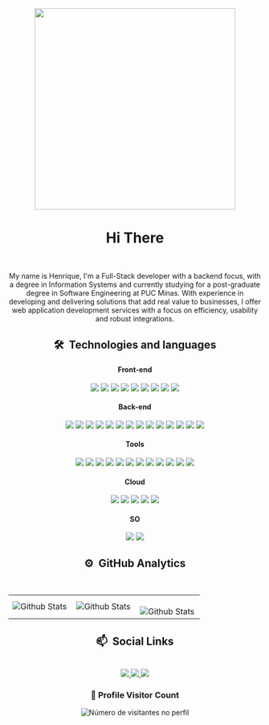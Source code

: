 <div>
 <div align="center">
  <div style="font-size: 0;">
   <img src="https://i.giphy.com/media/v1.Y2lkPTc5MGI3NjExbW51dXZqaWsyeTFlejh1Z2Y2amZhaGZwMHFxbGM4cmp3aXJ2aHRzeiZlcD12MV9pbnRlcm5hbF9naWZfYnlfaWQmY3Q9Zw/7srpeY4TZMrO8/giphy.gif" 
   alt="ilustração de um computador" min-width="400px" max-width="400px" width="400px"/>
  </div>
 </div>

 <div align="center">
  <h1>Hi There</h1>
 </div>

 <div align="center">
  <br>
  <p>
   My name is Henrique, I'm a Full-Stack developer with a backend focus, with a degree in Information Systems and currently studying for a post-graduate degree in Software Engineering at PUC Minas. With experience in developing and delivering solutions that add real value to businesses, I offer web application development services with a focus on efficiency, usability and robust integrations.
  </p>
 </div>

 <div>
  <h2 align="center">🛠 &nbsp;Technologies and languages</h2>
 </div>

 <h4 align="center">Front-end</h4>
  <div align="center">
       <a title="HTML5">
     <img src="https://img.shields.io/badge/HTML5-E34F26?style=for-the-badge&logo=html5&logoColor=white"/>
    </a>
    <a title="Css3">
     <img src="https://img.shields.io/badge/CSS3-1572B6?style=for-the-badge&logo=css3&logoColor=white"/>
    </a>
       <a title="Javascript">
     <img src="https://img.shields.io/badge/JavaScript-F7DF1E?style=for-the-badge&logo=javascript&logoColor=black"/>
    </a>
    <a title="Typescript">
     <img src="https://img.shields.io/badge/TypeScript-007ACC?style=for-the-badge&logo=typescript&logoColor=white"/>
    </a>
       <a title="NodeJs">
     <img src="https://img.shields.io/badge/Node.js-43853D?style=for-the-badge&logo=node.js&logoColor=white"/>
    </a>
       <a title="VueJs">
     <img src="https://img.shields.io/badge/Vue.js-35495E?style=for-the-badge&logo=vue.js&logoColor=4FC08D"/>
    </a>
    <a title="AngularJs">
     <img src="https://img.shields.io/badge/AngularJS-E23237?style=for-the-badge&logo=angularjs&logoColor=whit"/>
    </a>
       <a title="Bootstrap">
     <img src="https://img.shields.io/badge/Bootstrap-563D7C?style=for-the-badge&logo=bootstrap&logoColor=white"/>
    </a>
     <a title="Tailwind">
     <img src="https://img.shields.io/badge/Tailwind_CSS-38B2AC?style=for-the-badge&logo=tailwind-css&logoColor=white"/>
    </a>
  </div>

<h4 align="center">Back-end</h4>
 <div align="center">
      <a title="Mysql">
     <img src="https://img.shields.io/badge/MySQL-00000F?style=for-the-badge&logo=mysql&logoColor=white"/>
    </a>
    <a title="Postegresql">
     <img src="https://img.shields.io/badge/PostgreSQL-316192?style=for-the-badge&logo=postgresql&logoColor=white"/>
    </a>
    <a title="Oracle">
     <img src="https://img.shields.io/badge/Oracle-E6522C?style=for-the-badge&logo=oracle&logoColor=white"/>
    </a>
     <a title="SqlServer">
     <img src="https://img.shields.io/badge/SQLserver-07405E?style=for-the-badge&logo=sqlite&logoColor=white"/>
    </a>
     <a title="Mongo">
     <img src="https://img.shields.io/badge/MongoDB-4EA94B?style=for-the-badge&logo=mongodb&logoColor=white"/>
    </a>
     <a title="Apache">
     <img src="https://img.shields.io/badge/Apache-CA2136?style=for-the-badge&logo=apache&logoColor=white"/>
    </a>
    <a title="Liquibase">
     <img src="https://img.shields.io/badge/Liquibase-D33833?style=for-the-badge&logo=liquibase&logoColor=white"/>
    </a>
     <a title="ActiveMQ">
     <img src="https://img.shields.io/badge/ActiveMQ-EA2046?style=for-the-badge&logo=activemq&logoColor=white"/>
    </a>
    <a title="Spring">
      <img src="https://img.shields.io/badge/Spring_Boot-%236DB33F.svg?style=for-the-badge&logo=spring-boot&logoColor=white"/>
    </a>
    <a title="Java">
      <img src="https://img.shields.io/badge/java-%23ED8B00.svg?style=for-the-badge&logo=openjdk&logoColor=white"/>
    </a>
     <a title="Groovy">
     <img src="https://img.shields.io/badge/Groovy-666666?style=for-the-badge&logo=groovy&logoColor=white"/>
    </a>
       <a title="Net">
      <img src="https://img.shields.io/badge/.NET-5C2D91?style=for-the-badge&logo=.net&logoColor=white"/>
    </a>
      </a>
       <a title="AspNetCore">
      <img src="https://img.shields.io/badge/ASP.NET_Core-512BD4?style=for-the-badge&logo=.net&logoColor=white"/>
    </a>
     <a title="C#">
      <img src="https://img.shields.io/badge/C%23-239120?style=for-the-badge&logo=c-sharp&logoColor=white"/>
    </a>
 </div>

 <h4 align="center">Tools</h4>
 <div align="center">
        <a title="Git">
     <img src="https://img.shields.io/badge/Git-E34F26?style=for-the-badge&logo=git&logoColor=white"/>
    </a>
    <a title="GitHub">
   <img src="https://img.shields.io/badge/GitHub-100000?style=for-the-badge&logo=github&logoColor=white"/>
  </a>
   <a title="GitLab">
   <img src="https://img.shields.io/badge/GitLab-330F63?style=for-the-badge&logo=gitlab&logoColor=white"/>
  </a>
    <a title="Jhipster">
     <img src="https://img.shields.io/badge/JHIPSTER-FFFFFF?style=for-the-badge&logo=jhipster&logoColor=blue"/>
    </a>
      <a title="Intellij">
   <img src="https://img.shields.io/badge/Intellij-FE3F44?style=for-the-badge&logo=intellij-idea&logoColor=black"/>
  </a>
   <a title="DataGrip">
   <img src="https://img.shields.io/badge/Datagrip-7E42FF?style=for-the-badge&logo=datagrip&logoColor=white"/>
  </a>
   <a title="Rider">
   <img src="https://img.shields.io/badge/Rider-FE9C0E?style=for-the-badge&logo=rider&logoColor=white"/>
  </a>
  <a title="Vscode">
   <img src="https://img.shields.io/badge/Vscode-017AD7?style=for-the-badge&logo=vscode&logoColor=white"/>
  </a>
  <a title="Vim">
   <img src="https://img.shields.io/badge/Neovim-009639?style=for-the-badge&logo=vim&logoColor=white"/>
  </a>
  <a title="Postman">
   <img src="https://img.shields.io/badge/Postman-E34F26?style=for-the-badge&logo=postman&logoColor=black"/>
  </a>
  <a title="Bash">
     <img src="https://img.shields.io/badge/Shell_Script-121011?style=for-the-badge&logo=gnu-bash&logoColor=white"/>
    </a>
    <a title="ZSH">
     <img src="https://img.shields.io/badge/ZSH-C5D928?style=for-the-badge&logo=zsh&logoColor=white"/>
    </a>
 </div>

 <h4 align="center">Cloud</h4>
 <div align="center">
      <a title="Docker">
     <img src="https://img.shields.io/badge/Docker-000000?style=for-the-badge&logo=docker&logoColor=white"/>
    </a>
      <a title="Kubernetes">
     <img src="https://img.shields.io/badge/Kubernetes-326DE6?style=for-the-badge&logo=kubernetes&logoColor=white"/>
    </a>
       <a title="Vercel">
     <img src="https://img.shields.io/badge/Vercel-000000?style=for-the-badge&logo=vercel&logoColor=white"/>
    </a>
         <a title="Heroku">
     <img src="https://img.shields.io/badge/Heroku-430098?style=for-the-badge&logo=heroku&logoColor=white"/>
    </a>
     <a title="Azure">
     <img src="https://img.shields.io/badge/Microsoft_Azure-0089D6?style=for-the-badge&logo=azure&logoColor=white"/>
    </a>
 </div>

 <h4 align="center">SO</h4>
 <div align="center">
      <a title="Linux">
     <img src="https://img.shields.io/badge/Linux-E34F26?style=for-the-badge&logo=linux&logoColor=black"/>
    </a>
    <a title="Windows">
     <img src="https://img.shields.io/badge/Windows-017AD7?style=for-the-badge&logo=windows&logoColor=white"/>
    </a>
 </div>

 <h2 align="center">⚙️ &nbsp;GitHub Analytics</h2>
 <br>
 <div align="center">
  <table>
  <tr>
    <td>
      <img
        align="left"
        src="https://github-readme-stats.vercel.app/api?username=HenriqueGSena&theme=dracula&show_icons=true" alt="Github Stats"
      />
    </td>
    <td>
      <img
        align="left"
        src="https://github-readme-stats.vercel.app/api/top-langs/?username=HenriqueGSena&theme=dracula&hide_border=false&include_all_commits=true&count_private=true&layout=compact"
        alt="Github Stats"
      />
    </td>
    <td>
      <br />
      <img
        align="left"
        src="https://github-readme-streak-stats.herokuapp.com/?user=HenriqueGSena&theme=dracula&hide_border=false"
        alt="Github Stats"
      />
    </td>
  </tr>
</table>
 </div>
 <h2 align="center">📫 &nbsp;Social Links</h2>
 <br>
 <div align="center">
  <a title="Linkdin" href="https://www.linkedin.com/in/carloshenrique26" target="_blank">
   <img src="https://img.shields.io/badge/-LinkedIn-%230077B5?style=for-the-badge&logo=linkedin&logoColor=white">
  </a>
  <a title="Instagram" href="https://www.instagram.com/Henrique.sena23" target="_blank">
   <img src="https://img.shields.io/badge/-Instagram-%23333?style=for-the-badge&logo=instagram&logoColor=red">
  </a>
  <a title="Gmail" href="mailto:carloshenrique3250@gmail.com">
   <img src="https://img.shields.io/badge/Gmail-D14836?style=for-the-badge&logo=gmail&logoColor=white">
  </a>
 </div>

 <div align="center">
  <h3><b>📍 Profile Visitor Count</b></h3>
</div>

<p align="center">
  <img
    src="https://profile-counter.glitch.me/HenriqueGSena/count.svg"
    alt="Número de visitantes no perfil"
  />
</p>
</div>

